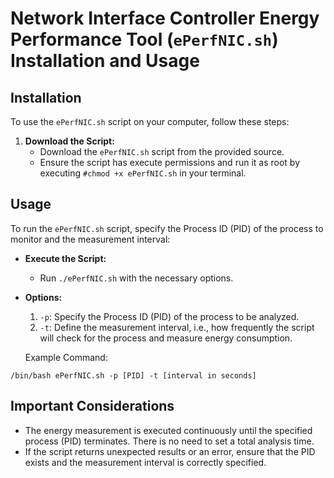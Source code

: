 # Network Interface Controller Energy Performance Tool (`ePerfNIC.sh`) Installation and Usage

## Installation

To use the `ePerfNIC.sh` script on your computer, follow these steps:

1. **Download the Script:**
   - Download the `ePerfNIC.sh` script from the provided source.
   - Ensure the script has execute permissions and run it as root by executing `#chmod +x ePerfNIC.sh` in your terminal.

## Usage

To run the `ePerfNIC.sh` script, specify the Process ID (PID) of the process to monitor and the measurement interval:

- **Execute the Script:**
  - Run `./ePerfNIC.sh` with the necessary options.

- **Options:**
  1. `-p`: Specify the Process ID (PID) of the process to be analyzed.
  2. `-t`: Define the measurement interval, i.e., how frequently the script will check for the process and measure energy consumption.

  Example Command:

`/bin/bash ePerfNIC.sh -p [PID] -t [interval in seconds]`

## Important Considerations

- The energy measurement is executed continuously until the specified process (PID) terminates. There is no need to set a total analysis time.
- If the script returns unexpected results or an error, ensure that the PID exists and the measurement interval is correctly specified.
